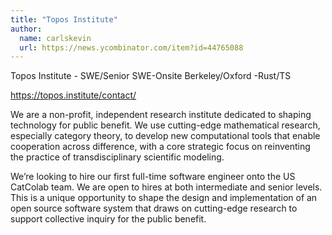 ```yaml
---
title: "Topos Institute"
author:
  name: carlskevin
  url: https://news.ycombinator.com/item?id=44765088
---
```

Topos Institute - SWE&#x2F;Senior SWE-Onsite Berkeley&#x2F;Oxford -Rust&#x2F;TS

<a href="https:&#x2F;&#x2F;topos.institute&#x2F;contact&#x2F;" rel="nofollow">https:&#x2F;&#x2F;topos.institute&#x2F;contact&#x2F;</a>

We are a non-profit, independent research institute dedicated to shaping technology
for public benefit. We use cutting-edge mathematical research, especially category
theory, to develop new computational tools that enable cooperation across difference,
with a core strategic focus on reinventing the practice of transdisciplinary scientific modeling.

We’re looking to hire our first full-time software engineer onto the US CatColab team.
We are open to hires at both intermediate and senior levels. This is a unique
opportunity to shape the design and implementation of an open source software
system that draws on cutting-edge research to support collective inquiry for the public
benefit.
<JobApplication />
